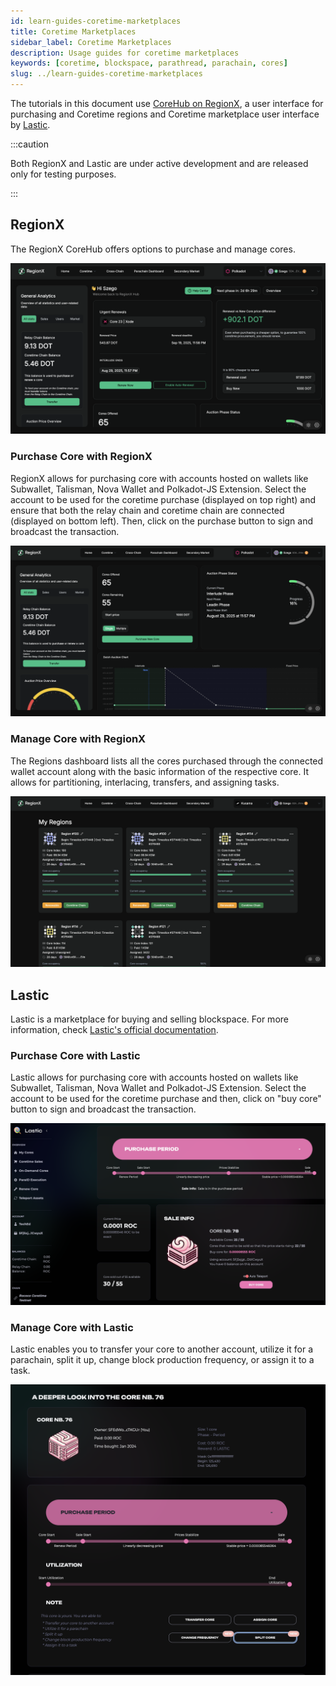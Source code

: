 ```yaml
---
id: learn-guides-coretime-marketplaces
title: Coretime Marketplaces
sidebar_label: Coretime Marketplaces
description: Usage guides for coretime marketplaces
keywords: [coretime, blockspace, parathread, parachain, cores]
slug: ../learn-guides-coretime-marketplaces
---
```


The tutorials in this document use [CoreHub on RegionX](https://app.regionx.tech/), a user interface
for purchasing and Coretime regions and Coretime marketplace user interface by
[Lastic](https://test.lastic.xyz/start).

:::caution

Both RegionX and Lastic are under active development and are released only for testing purposes.

:::

## RegionX

The RegionX CoreHub offers options to purchase and manage cores.

![RegionX-UI](../assets/coretime/RegionX-UI.png)

### Purchase Core with RegionX

RegionX allows for purchasing core with accounts hosted on wallets like Subwallet, Talisman, Nova
Wallet and Polkadot-JS Extension. Select the account to be used for the coretime purchase (displayed
on top right) and ensure that both the relay chain and coretime chain are connected (displayed on
bottom left). Then, click on the purchase button to sign and broadcast the transaction.

![RegionX-purchase-bulk-coretime](../assets/coretime/regionx-purchase-core.png)

### Manage Core with RegionX

The Regions dashboard lists all the cores purchased through the connected wallet account along with
the basic information of the respective core. It allows for partitioning, interlacing, transfers, and
assigning tasks.

![RegionX-regions-dashboard](../assets/coretime/regionx-manage-cores.png)

## Lastic

Lastic is a marketplace for buying and selling blockspace. For more information, check
[Lastic's official documentation](https://docs.lastic.xyz/).

### Purchase Core with Lastic

Lastic allows for purchasing core with accounts hosted on wallets like Subwallet, Talisman, Nova
Wallet and Polkadot-JS Extension. Select the account to be used for the coretime purchase and then,
click on "buy core" button to sign and broadcast the transaction.

![Lastic-purchase-bulk-coretime](../assets/coretime/Lastic-UI.png)

### Manage Core with Lastic

Lastic enables you to transfer your core to another account, utilize it for a parachain, split it
up, change block production frequency, or assign it to a task.

![Lastic-manage-core](../assets/coretime/Lastic-manage-core.png)
